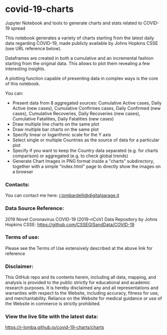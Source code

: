 # covid-19-charts
Jupyter Notebook and tools to generate charts and stats related to COVID-19 spread

This notebook generates a variety of charts starting from the latest daily data regarding COVID-19, made publicly available by Johns Hopkins CSSE (see URL reference below).

Dataframes are created in both a cumulative and an incremental fashion starting from the original data. This allows to plot them revealing a few interesting insights.

A plotting function capable of presenting data in complex ways is the core of this notebook.

You can:

- Present data from 8 aggregated sources: Cumulative Active cases, Daily Active (new cases), Cumulative Confirmes cases, Daily Confirmed (new cases), Cumulative Recoveries, Daily Recoveries (new cases), Cumulative Fatalities, Daily Fatalities (new cases)
- Draw multiple line charts on the same plot
- Draw multiple bar charts on the same plot
- Specify linear or logarithmic scale for the Y axis
- Select single or multiple Countries as the source of data for a particular plot
- Specify if you want to keep the Country data separated (e.g. for charts comparison) or aggregated (e.g. to check global trends)
- Generate Chart Images in PNG format inside a "charts" subdirectory, together with a simple "index.html" page to directly show the images on a browser

### Contacts:
You can contact me here:
r.lombardelli@digitalgarage.it

### Data Source Reference:
2019 Novel Coronavirus COVID-19 (2019-nCoV) Data Repository by Johns Hopkins CSSE: https://github.com/CSSEGISandData/COVID-19

### Terms of use:
Please see the Terms of Use extensively described at the above link for reference

### Disclaimer:
This GitHub repo and its contents herein, including all data, mapping, and analysis is provided to the public strictly for educational and academic research purposes. It is hereby disclaimed any and all representations and warranties with respect to the Website, including accuracy, fitness for use, and merchantability. Reliance on the Website for medical guidance or use of the Website in commerce is strictly prohibited.

### View the live Site with the latest data:
https://r-lomba.github.io/covid-19-charts/charts
